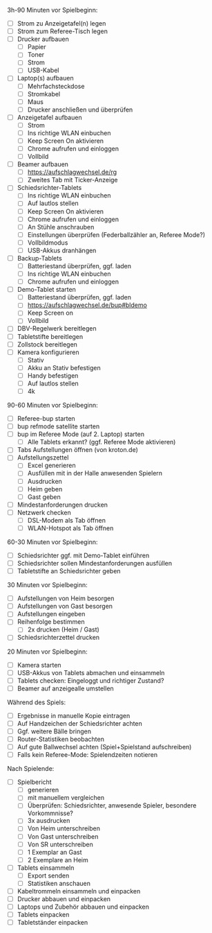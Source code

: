 3h-90 Minuten vor Spielbeginn:

- [ ] Strom zu Anzeigetafel(n) legen
- [ ] Strom zum Referee-Tisch legen
- [ ] Drucker aufbauen
  - [ ] Papier
  - [ ] Toner
  - [ ] Strom
  - [ ] USB-Kabel
- [ ] Laptop(s) aufbauen
  - [ ] Mehrfachsteckdose
  - [ ] Stromkabel
  - [ ] Maus
  - [ ] Drucker anschließen und überprüfen
- [ ] Anzeigetafel aufbauen
  - [ ] Strom
  - [ ] Ins richtige WLAN einbuchen
  - [ ] Keep Screen On aktivieren
  - [ ] Chrome aufrufen und einloggen
  - [ ] Vollbild
- [ ] Beamer aufbauen
  - [ ] https://aufschlagwechsel.de/rg
  - [ ] Zweites Tab mit Ticker-Anzeige
- [ ] Schiedsrichter-Tablets
  - [ ] Ins richtige WLAN einbuchen
  - [ ] Auf lautlos stellen
  - [ ] Keep Screen On aktivieren
  - [ ] Chrome aufrufen und einloggen
  - [ ] An Stühle anschrauben
  - [ ] Einstellungen überprüfen (Federballzähler an, Referee Mode?)
  - [ ] Vollbildmodus
  - [ ] USB-Akkus dranhängen
- [ ] Backup-Tablets
  - [ ] Batteriestand überprüfen, ggf. laden
  - [ ] Ins richtige WLAN einbuchen
  - [ ] Chrome aufrufen und einloggen
- [ ] Demo-Tablet starten
  - [ ] Batteriestand überprüfen, ggf. laden
  - [ ] https://aufschlagwechsel.de/bup#bldemo
  - [ ] Keep Screen on
  - [ ] Vollbild
- [ ] DBV-Regelwerk bereitlegen
- [ ] Tabletstifte bereitlegen
- [ ] Zollstock bereitlegen
- [ ] Kamera konfigurieren
  - [ ] Stativ
  - [ ] Akku an Stativ befestigen
  - [ ] Handy befestigen
  - [ ] Auf lautlos stellen
  - [ ] 4k

90-60 Minuten vor Spielbeginn:

- [ ] Referee-bup starten
- [ ] bup refmode satellite starten
- [ ] bup im Referee Mode (auf 2. Laptop) starten
  - [ ] Alle Tablets erkannt? (ggf. Referee Mode aktivieren)
- [ ] Tabs Aufstellungen öffnen (von kroton.de)
- [ ] Aufstellungszettel
  - [ ] Excel generieren
  - [ ] Ausfüllen mit in der Halle anwesenden Spielern
  - [ ] Ausdrucken
  - [ ] Heim geben
  - [ ] Gast geben
- [ ] Mindestanforderungen drucken
- [ ] Netzwerk checken
  - [ ] DSL-Modem als Tab öffnen
  - [ ] WLAN-Hotspot als Tab öffnen

60-30 Minuten vor Spielbeginn:

- [ ] Schiedsrichter ggf. mit Demo-Tablet einführen
- [ ] Schiedsrichter sollen Mindestanforderungen ausfüllen
- [ ] Tabletstifte an Schiedsrichter geben

30 Minuten vor Spielbeginn:

- [ ] Aufstellungen von Heim besorgen
- [ ] Aufstellungen von Gast besorgen
- [ ] Aufstellungen eingeben
- [ ] Reihenfolge bestimmen
  - [ ] 2x drucken (Heim / Gast)
- [ ] Schiedsrichterzettel drucken

20 Minuten vor Spielbeginn:

- [ ] Kamera starten
- [ ] USB-Akkus von Tablets abmachen und einsammeln
- [ ] Tablets checken: Eingeloggt und richtiger Zustand?
- [ ] Beamer auf anzeigealle umstellen

Während des Spiels:

- [ ] Ergebnisse in manuelle Kopie eintragen
- [ ] Auf Handzeichen der Schiedsrichter achten
- [ ] Ggf. weitere Bälle bringen
- [ ] Router-Statistiken beobachten
- [ ] Auf gute Ballwechsel achten (Spiel+Spielstand aufschreiben)
- [ ] Falls kein Referee-Mode: Spielendzeiten notieren

Nach Spielende:

- [ ] Spielbericht
  - [ ] generieren
  - [ ] mit manuellem vergleichen
  - [ ] Überprüfen: Schiedsrichter, anwesende Spieler, besondere Vorkommnisse?
  - [ ] 3x ausdrucken
  - [ ] Von Heim unterschreiben
  - [ ] Von Gast unterschreiben
  - [ ] Von SR unterschreiben
  - [ ] 1 Exemplar an Gast
  - [ ] 2 Exemplare an Heim
- [ ] Tablets einsammeln
  - [ ] Export senden
  - [ ] Statistiken anschauen
- [ ] Kabeltrommeln einsammeln und einpacken
- [ ] Drucker abbauen und einpacken
- [ ] Laptops und Zubehör abbauen und einpacken
- [ ] Tablets einpacken
- [ ] Tabletständer einpacken
